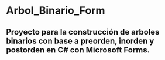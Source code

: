 # Arbol_Binario_Form

## Proyecto para la construcción de arboles binarios con base a preorden, inorden y postorden en C# con Microsoft Forms.
